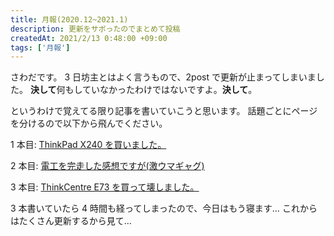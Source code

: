 ```yaml
---
title: 月報(2020.12~2021.1)
description: 更新をサボったのでまとめて投稿
createdAt: 2021/2/13 0:48:00 +09:00
tags: ['月報']
---
```


さわだです。
3 日坊主とはよく言うもので、2post で更新が止まってしまいました。
**決して**何もしていなかったわけではないですよ。**決して**。

というわけで覚えてる限り記事を書いていこうと思います。
話題ごとにページを分けるので以下から飛んでください。

1 本目: [ThinkPad X240 を買いました。](/articles/bought-thinkpad-x240)

2 本目: [電工を完走した感想ですが(激ウマギャグ)](/articles/e-construction-license)

3 本目: [ThinkCentre E73 を買って壊しました。](/articles/bought-e73-and-broke)

3 本書いていたら 4 時間も経ってしまったので、今日はもう寝ます…
これからはたくさん更新するから見て…

